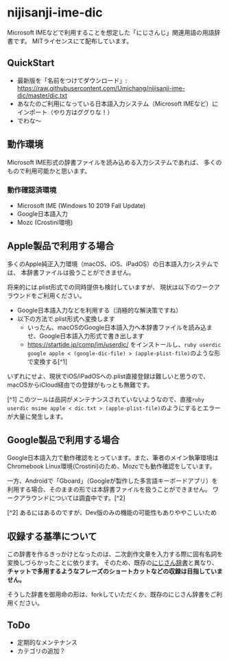 # nijisanji-ime-dic

Microsoft IMEなどで利用することを想定した「にじさんじ」関連用語の用語辞書です。
MITライセンスにて配布しています。

## QuickStart

+ 最新版を「名前をつけてダウンロード」: <https://raw.githubusercontent.com/Umichang/nijisanji-ime-dic/master/dic.txt>
+ あなたのご利用になっている日本語入力システム（Microsoft IMEなど）にインポート（やり方はググりな！）
+ でわな〜

## 動作環境

Microsoft IME形式の辞書ファイルを読み込める入力システムであれば、
多くのもので利用可能かと思います。

### 動作確認済環境

- Microsoft IME (Windows 10 2019 Fall Update)
- Google日本語入力
- Mozc (Crostini環境)

## Apple製品で利用する場合

多くのApple純正入力環境（macOS、iOS、iPadOS）の日本語入力システムでは、
本辞書ファイルは扱うことができません。

将来的には.plist形式での同時提供も検討していますが、
現状は以下のワークアラウンドをご利用ください。

- Google日本語入力などを利用する（消極的な解決策ですね）
- 以下の方法で.plist形式へ変換します
  + いったん、macOSのGoogle日本語入力へ本辞書ファイルを読み込ませ、Google日本語入力形式で書き出します
  + <https://startide.jp/comp/im/userdic/> をインストールし、`ruby userdic google apple < (google-dic-file) > (apple-plist-file)`のような形で変換する[^1]

いずれにせよ、現状でiOS/iPadOSへの.plist直接登録は難しいと思うので、macOSからiCloud経由での登録がもっとも無難です。

[^1] このツールは品詞がメンテナンスされていないようなので、直接`ruby userdic msime apple < dic.txt > (apple-plist-file)`のようにするとエラーが大量に発生します。

## Google製品で利用する場合

Google日本語入力で動作確認をとっています。また、筆者のメイン執筆環境はChromebook Linux環境(Crostini)のため、Mozcでも動作確認をしています。

一方、Androidで「Gboard」（Googleが製作した多言語キーボードアプリ）を利用する場合、そのままの形では本辞書ファイルを扱うことができません。
ワークアラウンドについては調査中です。[^2]

[^2] あるにはあるのですが、Dev版のみの機能の可能性もありややこしいため

## 収録する基準について

この辞書を作るきっかけとなったのは、二次創作文章を入力する際に固有名詞を変換しづらかったことに依ります。
そのため、既存の[にじさん辞書](https://docs.google.com/spreadsheets/d/11R3Ke1DbFCt7yAbAlukpSiQfDTC1KOiE53IezB4Iu1s/edit#gid=136950780)と異なり、
**チャットで多用するようなフレーズのショートカットなどの収録は目指していません。**

そうした辞書を御用命の形は、forkしていただくか、既存のにじさん辞書をご利用ください。

## ToDo

- 定期的なメンテナンス
- カテゴリの追加？
